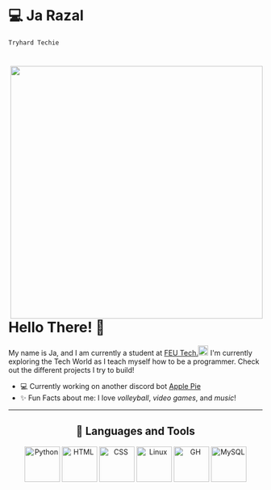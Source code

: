 # 💻 Ja Razal

`Tryhard Techie`

<div>
  <img align="right" width="500px" src="https://media.tenor.com/GfSX-u7VGM4AAAAC/coding.gif">
  <h1> Hello There! 👋</h1>
<p>My name is Ja, and I am currently a student at <a href="https://www.feutech.edu.ph/">FEU Tech.<img width="20px" src="https://upload.wikimedia.org/wikipedia/en/6/62/FEU_Tech_official_seal.png"></a> I'm currently exploring the Tech World as I teach myself how to be a programmer. Check out the different projects I try to build!</p>
</div>

- 💻 Currently working on another discord bot [Apple Pie](https://github.com/razi-j/applepie) <br>
- ✨ Fun Facts about me: I love *volleyball*, *video games*, and *music*! 


---
<div align="center">
  <h2> 🧰 Languages and Tools </h2>

<img align="center" width="70px" padding="20px" alt="Python" src="https://cdn.jsdelivr.net/gh/devicons/devicon/icons/python/python-original.svg"/>
<img align="center" width="70px" padding="20px" alt="HTML"  src="https://cdn.jsdelivr.net/gh/devicons/devicon/icons/html5/html5-original.svg"/>
<img align="center" width="70px" padding="20px" alt="CSS" src="https://cdn.jsdelivr.net/gh/devicons/devicon/icons/css3/css3-original.svg"/>
<img align="center" width="70px" padding="20px" alt="Linux" src="https://cdn.jsdelivr.net/gh/devicons/devicon/icons/linux/linux-original.svg"/>
<img align="center" width="70px" padding="20px" alt="GH" src="https://cdn.jsdelivr.net/gh/devicons/devicon/icons/github/github-original.svg"/>
<img align="center" width="70px" padding="20px" alt="MySQL" src="https://cdn.jsdelivr.net/gh/devicons/devicon/icons/mysql/mysql-original-wordmark.svg"/>          
</div>
